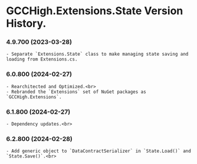 ﻿# GCCHigh.Extensions.State Version History.

### **4.9.700 (2023-03-28)**<br>
	- Separate `Extensions.State` class to make managing state saving and loading from Extensions.cs.

### **6.0.800 (2024-02-27)**<br>
	- Rearchitected and Optimized.<br>
	- Rebranded the `Extensions` set of NuGet packages as `GCCHigh.Extensions`.

### **6.1.800 (2024-02-27)**<br>
	- Dependency updates.<br>

### **6.2.800 (2024-02-28)**<br>
	- Add generic object to `DataContractSerializer` in `State.Load()` and `State.Save()`.<br>
